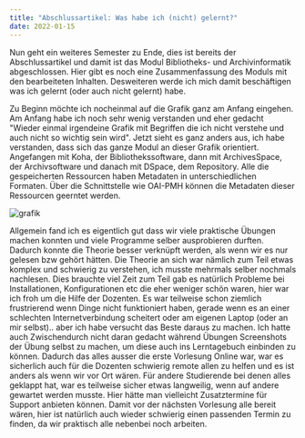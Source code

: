 ```yaml
---
title: "Abschlussartikel: Was habe ich (nicht) gelernt?"
date: 2022-01-15
---
```


Nun geht ein weiteres Semester zu Ende, dies ist bereits der Abschlussartikel und damit ist das Modul Bibliotheks- und Archivinformatik abgeschlossen. Hier gibt es noch eine Zusammenfassung des Moduls mit den bearbeiteten Inhalten. Desweiteren werde ich mich damit beschäftigen was ich gelernt (oder auch nicht gelernt) habe.

Zu Beginn möchte ich nocheinmal auf die Grafik ganz am Anfang eingehen. Am Anfang habe ich noch sehr wenig verstanden und eher gedacht "Wieder einmal irgendeine Grafik mit Begriffen die ich nicht verstehe und auch nicht so wichtig sein wird". Jetzt sieht es ganz anders aus, ich habe verstanden, dass sich das ganze Modul an dieser Grafik orientiert. Angefangen mit Koha, der Bibliothekssoftware, dann mit ArchivesSpace, der Archivsoftware und danach mit DSpace, dem Repository. Alle die gespeicherten Ressourcen haben Metadaten in unterschiedlichen Formaten. Über die Schnittstelle wie OAI-PMH können die Metadaten dieser Ressourcen geerntet werden.

![grafik](https://user-images.githubusercontent.com/90787818/151717412-3739fc51-caea-4b87-9a4b-e38f04903574.png)

Allgemein fand ich es eigentlich gut dass wir viele praktische Übungen machen konnten und viele Programme selber ausprobieren durften. Dadurch konnte die Theorie besser verknüpft werden, als wenn wir es nur gelesen bzw gehört hätten. Die Theorie an sich war nämlich zum Teil etwas komplex und schwierig zu verstehen, ich musste mehrmals selber nochmals nachlesen. Dies brauchte viel Zeit zum Teil gab es natürlich Probleme bei Installationen, Konfigurationen etc die eher weniger schön waren, hier war ich froh um die Hilfe der Dozenten. Es war teilweise schon ziemlich frustrierend wenn Dinge nicht funktioniert haben, gerade wenn es an einer schlechten Internetverbindung scheitert oder am eigenen Laptop (oder an mir selbst).. aber ich habe versucht das Beste daraus zu machen. Ich hatte auch Zwischendurch nicht daran gedacht während Übungen Screenshots der Übung selbst zu machen, um diese auch ins Lerntagebuch einbinden zu können. Dadurch das alles ausser die erste Vorlesung Online war, war es sicherlich auch für die Dozenten schwierig remote allen zu helfen und es ist anders als wenn wir vor Ort wären. Für andere Studierende bei denen alles geklappt hat, war es teilweise sicher etwas langweilig, wenn auf andere gewartet werden musste. Hier hätte man vielleicht Zusatztermine für Support anbieten können. Damit vor der nächsten Vorlesung alle bereit wären, hier ist natürlich auch wieder schwierig einen passenden Termin zu finden, da wir praktisch alle nebenbei noch arbeiten.
